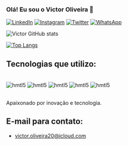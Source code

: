 
### Olá! Eu sou o Victor Oliveira 🦇

[![LinkedIn](https://img.shields.io/badge/LinkedIn-0077B5?style=for-the-badge&logo=linkedin&logoColor=white)](https://www.linkedin.com/in/victoroliveira28/)
[![Instagram](https://img.shields.io/badge/Instagram-E4405F?style=for-the-badge&logo=instagram&logoColor=white)](https://www.instagram.com/_victtor_oliveira/)
[![Twitter](https://img.shields.io/badge/Twitter-1DA1F2?style=for-the-badge&logo=twitter&logoColor=white)](https://twitter.com/OliveViictor)
[![WhatsApp](https://img.shields.io/badge/WhatsApp-25D366?style=for-the-badge&logo=whatsapp&logoColor=white)](https://wa.me/5521993402121)

![Victor GitHub stats](https://github-readme-stats.vercel.app/api?username=VictorOliveira28&show_icons=true&theme=dracula)

[![Top Langs](https://github-readme-stats.vercel.app/api/top-langs/?username=VictorOliveira28)](https://github.com/anuraghazra/github-readme-stats)


## Tecnologias que utilizo:

<div style="display_block"><br />

<img align ="center" alt="hmtl5" src="https://img.shields.io/badge/Java-ED8B00?style=for-the-badge&logo=openjdk&logoColor=white"/>
<img align ="center" alt="hmtl5" src="https://img.shields.io/badge/Spring-6DB33F?style=for-the-badge&logo=spring&logoColor=white"/>
<img align ="center" alt="hmtl5" src="https://img.shields.io/badge/C%23-239120?style=for-the-badge&logo=c-sharp&logoColor=white"/>
<img align ="center" alt="hmtl5" src="https://img.shields.io/badge/.NET-5C2D91?style=for-the-badge&logo=.net&logoColor=white"/>
<img align ="center" alt="hmtl5" src="https://img.shields.io/badge/MySQL-00000F?style=for-the-badge&logo=mysql&logoColor=white"/>

</div> <br />

Apaixonado por inovação e tecnologia.

## E-mail para contato:

- victor.oliveira20@icloud.com <br />
